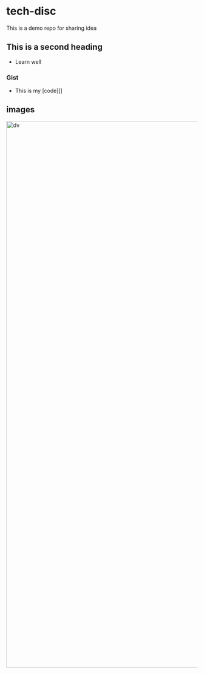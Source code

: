 # tech-disc
This is a demo repo for sharing idea

## This is a second heading
* Learn well

### Gist
* This is my [code][<script src="https://gist.github.com/SravanthiAd/c590ed1a6b99bfc62d3d62ef6ee88e71.js"></script>]

## images
<img width="1440" alt="dv" src="https://user-images.githubusercontent.com/124024462/216507581-bd350a03-e2b2-4f74-afd3-2f3c596eccc3.png">
